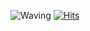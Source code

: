 ![Waving](https://capsule-render.vercel.app/api?type=waving&height=200&color=gradient&text=Hi,%20I'm%20Donghwan&fontColor=e7feff&fontAlignY=50&animation=twinkling&stroke=000000&strokeWidth=2&rotate=0)
[![Hits](https://hits.seeyoufarm.com/api/count/incr/badge.svg?url=https%3A%2F%2Fgithub.com%2FTerryKim2&count_bg=%2379C83D&title_bg=%23AA1ED7&icon=&icon_color=%23E7E7E7&title=hits&edge_flat=false)](https://hits.seeyoufarm.com)
